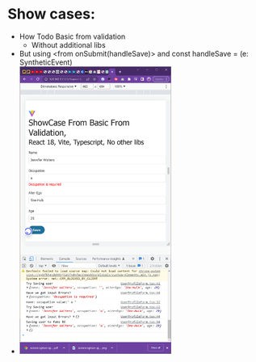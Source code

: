 # Show cases:

- How Todo Basic from validation
  - Without additional libs
- But using <from onSubmit(handleSave)> and const handleSave = (e: SyntheticEvent)
- <img
      src="./BasicFromShowCaseScreenShot.png"
      alt="Saved then Saved with Error"
      title="Basic from validation"
      style="display: inline-block; margin: 0 auto; max-width: 300px">
